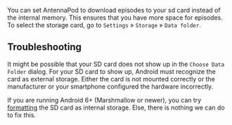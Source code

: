 You can set AntennaPod to download episodes to your sd card instead of the
internal memory. This ensures that you have more space for episodes. To select
the storage card, go to `Settings` » `Storage` » `Data folder`.

## Troubleshooting

It might be possible that your SD card does not show up in the
`Choose Data Folder` dialog. For your SD card to show up, Android must recognize
the card as external storage. Either the card is not mounted correctly or the
manufacturer or your smartphone configured the hardware incorrectly.

If you are running Android 6+ (Marshmallow or newer), you can try [formatting](https://lmgtfy.com/?q=android+6+sd+card+internal+storage)
the SD card as internal storage. Else, there is nothing we can do to fix this.
